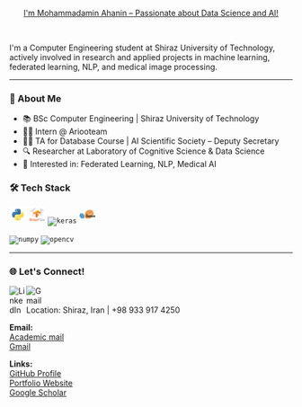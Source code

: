 <p align="center"><a href="https://mohahanin.github.io/Portfolio-Webpage/">I'm 
Mohammadamin Ahanin – Passionate about Data Science and AI!</a></p>

<br />

I'm a Computer Engineering student at Shiraz University of Technology, actively involved in research and applied projects in machine learning, federated learning, NLP, and medical image processing.

---

### 🧠 About Me

- 📚 BSc Computer Engineering | Shiraz University of Technology 
- 👨‍💻 Intern @ Ariooteam 
- 👨‍🏫 TA for Database Course | AI Scientific Society – Deputy Secretary
- 🔍 Researcher at Laboratory of Cognitive Science & Data Science
- 🧬 Interested in: Federated Learning, NLP, Medical AI



### 🛠️ Tech Stack

<code><img height="30" alt="python" src="https://raw.githubusercontent.com/github/explore/80688e429a7d4ef2fca1e82350fe8e3517d3494d/topics/python/python.png"></code>
<code><img height="30" alt="tensorflow" src="https://raw.githubusercontent.com/github/explore/80688e429a7d4ef2fca1e82350fe8e3517d3494d/topics/tensorflow/tensorflow.png"></code>
<code><img height="30" alt="keras" src="https://upload.wikimedia.org/wikipedia/commons/a/ae/Keras_logo.svg"></code>
<code><img height="30" alt="scikit-learn" src="https://raw.githubusercontent.com/github/explore/80688e429a7d4ef2fca1e82350fe8e3517d3494d/topics/scikit-learn/scikit-learn.png"></code>

<code><img height="30" alt="numpy" src="https://upload.wikimedia.org/wikipedia/commons/3/31/NumPy_logo_2020.svg"></code>
<code><img height="30" alt="opencv" src="https://upload.wikimedia.org/wikipedia/commons/3/32/OpenCV_Logo_with_text_svg_version.svg"></code>

---

### 🌐 Let's Connect!

<a href="https://www.linkedin.com/in/mohammadamin-ahanin/">
  <img align="left" alt="LinkedIn" width="30px" src="https://cdn-icons-png.flaticon.com/512/174/174857.png" />
</a>
<a href="mailto:maahanin@gmail.com">
  <img align="left" alt="Gmail" width="30px" src="https://cdn-icons-png.flaticon.com/512/281/281769.png" />
</a>

<br />
<br />
Location: Shiraz, Iran | +98 933 917 4250  
<br />


**Email:**  
[Academic mail](mailto:m.ahanin@sutech.ac.ir)  
[Gmail](mailto:maahaninir@gmail.com)  

**Links:**  
[GitHub Profile](https://github.com/mohahanin)  
[Portfolio Website](https://mohahanin.github.io/Portfolio-Webpage/)  
[Google Scholar](https://bit.ly/ahanin-scholar)



